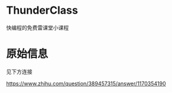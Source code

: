 # ThunderClass
快编程的免费雷课堂小课程


# 原始信息

见下方连接

https://www.zhihu.com/question/389457315/answer/1170354190


